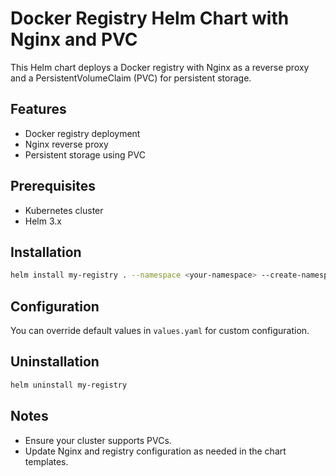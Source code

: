 # Docker Registry Helm Chart with Nginx and PVC

This Helm chart deploys a Docker registry with Nginx as a reverse proxy and a PersistentVolumeClaim (PVC) for persistent storage.

## Features
- Docker registry deployment
- Nginx reverse proxy
- Persistent storage using PVC

## Prerequisites
- Kubernetes cluster
- Helm 3.x

## Installation
```sh
helm install my-registry . --namespace <your-namespace> --create-namespace
```

## Configuration
You can override default values in `values.yaml` for custom configuration.

## Uninstallation
```sh
helm uninstall my-registry
```

## Notes
- Ensure your cluster supports PVCs.
- Update Nginx and registry configuration as needed in the chart templates.
